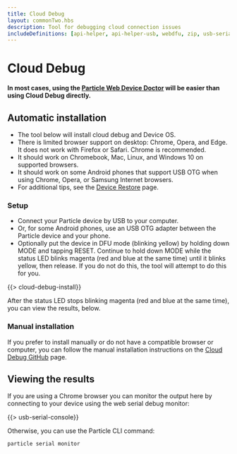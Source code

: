 ```yaml
---
title: Cloud Debug
layout: commonTwo.hbs
description: Tool for debugging cloud connection issues
includeDefinitions: [api-helper, api-helper-usb, webdfu, zip, usb-serial]
---
```


# Cloud Debug

**In most cases, using the [Particle Web Device Doctor](/tools/doctor/) will be easier than using Cloud Debug directly.**

## Automatic installation

- The tool below will install cloud debug and Device OS.
- There is limited browser support on desktop: Chrome, Opera, and Edge. It does not work with Firefox or Safari. Chrome is recommended.
- It should work on Chromebook, Mac, Linux, and Windows 10 on supported browsers.
- It should work on some Android phones that support USB OTG when using Chrome, Opera, or Samsung Internet browsers.
- For additional tips, see the [Device Restore](/tools/device-restore/device-restore-usb/) page.

### Setup

- Connect your Particle device by USB to your computer.
- Or, for some Android phones, use an USB OTG adapter between the Particle device and your phone.
- Optionally put the device in DFU mode (blinking yellow) by holding down MODE and tapping RESET. Continue to hold down MODE while the status LED blinks magenta (red and blue at the same time) until it blinks yellow, then release. If you do not do this, the tool will attempt to do this for you.

{{> cloud-debug-install}}

After the status LED stops blinking magenta (red and blue at the same time), you can view the results, below.

### Manual installation

If you prefer to install manually or do not have a compatible browser or computer, you can follow the manual installation instructions on the [Cloud Debug GitHub](https://github.com/particle-iot/cloud-debug) page.

## Viewing the results

If you are using a Chrome browser you can monitor the output here by connecting to your device using the web serial debug monitor:

{{> usb-serial-console}}

Otherwise, you can use the Particle CLI command:

```
particle serial monitor
```
